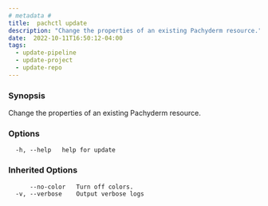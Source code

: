 ```yaml
---
# metadata # 
title:  pachctl update
description: "Change the properties of an existing Pachyderm resource."
date:  2022-10-11T16:50:12-04:00
tags:
  - update-pipeline
  - update-project
  - update-repo
---
```


### Synopsis

Change the properties of an existing Pachyderm resource.

### Options

```
  -h, --help   help for update
```

### Inherited Options

```
      --no-color   Turn off colors.
  -v, --verbose    Output verbose logs
```

